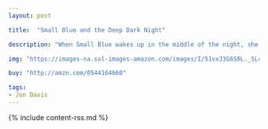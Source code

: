 ```yaml
---
layout: post

title:  "Small Blue and the Deep Dark Night"

description: "When Small Blue wakes up in the middle of the night, she thinks of hungry things…and warty things…and hairy things! But are they really as scary as they seem? With the help and comfort of Big Brown, Small Blue slowly begins to imagine fun things in the dark instead of scary ones."

img: "https://images-na.ssl-images-amazon.com/images/I/51vxJ3G6S0L._SL480_.jpg"

buy: "http://amzn.com/0544164660"

tags:
- Jon Davis
---
```


{% include content-rss.md %}
